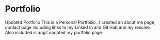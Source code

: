 # Portfolio
Updated Portfolio 
This is a Personal Portfoilio . I created an about me page, contact page including links to my Linked In and Git Hub and my resume. Also included is angit updated my portfolio page.
